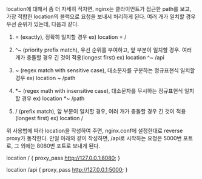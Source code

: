 location에 대해서 좀 더 자세히 적자면, nginx는 클라이언트가 접근한 path를 보고, 가장 적합한 location의 블럭으로 요청을 보내서 처리하게 된다. 여러 개가 일치할 경우 우선 순위가 있는데, 다음과 같다.

1. = (exactly), 정확히 일치할 경우
ex) location = /

2. ^~ (priority prefix match), 우선 순위를 부여하고, 앞 부분이 일치할 경우. 여러 개가 충돌할 경우 긴 것이 적용(longest first)
ex) location ^~ /api

3. ~ (regex match with sensitive case), 대소문자를 구분하는 정규표현식 일치할 경우
ex) location ~ /path
4. *~ (regex math with insensitive case), 대소문자를 무시하는 정규표현식 일치할 경우
ex) location *~ /path

5. / (prefix match), 앞 부분이 일치할 경우, 여러 개가 충돌할 경우 긴 것이 적용(longest first)
ex) location /

위 사용법에 따라 location을 작성하여 주면, nginx.conf에 설정한대로 reverse proxy가 동작한다. 만일 아래와 같이 작성하면, /api로 시작하는 요청은 5000번 포트로, 그 외에는 8080번 포트로 보내게 된다.

location / {
    proxy_pass http://127.0.0.1:8080;
}

location /api {
    proxy_pass http://127.0.0.1:5000;
}
